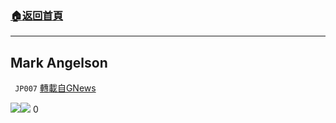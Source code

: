 ###  [:house:返回首頁](https://github.com/ourhimalayas/txt)
---

## Mark Angelson
` JP007` [轉載自GNews](https://gnews.org/zh-hans/523851/)

![]()![](https://gnews-media-offload.s3.amazonaws.com/wp-content/uploads/2020/11/03130621/Mark-Angelson.png)![]()![](https://gnews-media-offload.s3.amazonaws.com/wp-content/uploads/2020/11/03130627/Mark-Angelson-E1.png)
0
